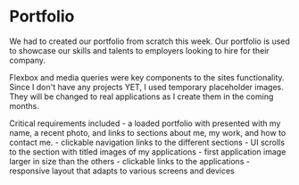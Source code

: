 # Portfolio
We had to created our portfolio from scratch this week. Our portfolio is used to showcase our skills and talents to employers looking to hire for their company. 

Flexbox and media queries were key components to the sites functionality. Since I don't have any projects YET, I used temporary placeholder images. They will be changed to real applications as I create them in the coming months. 

Critical requirements included
    - a loaded portfolio with presented with  my name, a recent photo, and links to sections about me, my work, and how to contact me. 
    - clickable navigation links to the different sections
    - UI scrolls to the section with titled images of my applications
    - first application image larger in size than the others
    - clickable links to the applications
    - responsive layout that adapts to various screens and devices